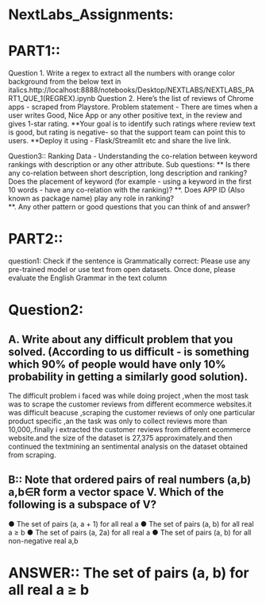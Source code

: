 # NextLabs_Assignments:
# PART1::
Question 1.	Write a regex to extract all the numbers with orange color background from the below text in italics.http://localhost:8888/notebooks/Desktop/NEXTLABS/NEXTLABS_PART1_QUE_1(REGREX).ipynb
Question 2.	Here’s the list of reviews of Chrome apps - scraped from Playstore.
Problem statement - There are times when a user writes Good, Nice App or any other positive text, in the review and gives 1-star rating. 
**Your goal is to identify such ratings where review text is good, but rating is negative- so that the support team can point this to users. 
**Deploy it using - Flask/Streamlit etc and share the live link.

Question3::	Ranking Data - Understanding the co-relation between keyword rankings with description or any other attribute.
Sub questions:
**	Is there any co-relation between short description, long description and ranking? Does the placement of keyword (for example - using a keyword in the first 10 words - have any co-relation with the ranking)?
**.	Does APP ID (Also known as package name) play any role in ranking?  
**.	Any other pattern or good questions that you can think of and answer?
# PART2::
question1: Check if the sentence is Grammatically correct: Please use any pre-trained model or use text from open datasets. Once done, please evaluate the English Grammar in the text column 

# Question2:
## A.	Write about any difficult problem that you solved. (According to us difficult - is something which 90% of people would have only 10% probability in getting a similarly good solution). 
  The difficult problem i faced was while doing project ,when the most task was to scrape the customer reviews from different ecommerce websites.it was difficult beacuse ,scraping the customer reviews of only one particular product specific ,an the task was only to collect reviews more than 10,000,.finally i extracted the customer reviews  from different ecommerce website.and the size of the dataset is 27,375 approximately.and then continued the textmining an sentimental analysis on the dataset obtained from scraping.
  
  
 ## B:: Note that ordered pairs of real numbers (a,b) a,b∈R form a vector space V. Which of the following is a subspace of V?
●	The set of pairs (a, a + 1) for all real a
●	The set of pairs (a, b) for all real a ≥ b
●	The set of pairs (a, 2a) for all real a
●	The set of pairs (a, b) for all non-negative real a,b

# ANSWER:: 	The set of pairs (a, b) for all real a ≥ b
